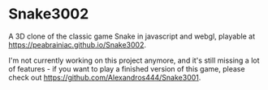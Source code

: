 # Snake3002
A 3D clone of the classic game Snake in javascript and webgl, playable at https://peabrainiac.github.io/Snake3002.

I'm not currently working on this project anymore, and it's still missing a lot of features - if you want to play a finished version of this game,
please check out https://github.com/Alexandros444/Snake3001.
